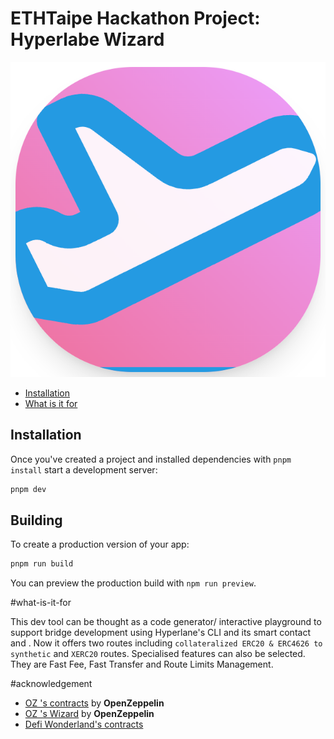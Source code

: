 <h1>ETHTaipe Hackathon Project: Hyperlabe Wizard </h1>

![image](static/icon.png)


- [Installation](#installation)
- [What is it for](#what-is-it-for)


## Installation

Once you've created a project and installed dependencies with `pnpm install` start a development server:

```bash
pnpm dev
```

## Building

To create a production version of your app:

```bash
pnpm run build
```

You can preview the production build with `npm run preview`.

#what-is-it-for

This dev tool can be thought as a code generator/ interactive playground to support bridge development using Hyperlane's CLI and its smart contact and . Now it offers  two routes including `collateralized ERC20 & ERC4626 to synthetic`  and `XERC20` routes. Specialised features can also be selected. They are Fast Fee, Fast Transfer and Route Limits Management.

#acknowledgement


- [OZ 's contracts](https://github.com/OpenZeppelin/openzeppelin-contracts) by **OpenZeppelin**
- [OZ 's Wizard](https://github.com/OpenZeppelin/contracts-wizard/) by **OpenZeppelin**
- [Defi Wonderland's contracts](https://github.com/defi-wonderland/xERC20/blob/main/solidity/contracts)